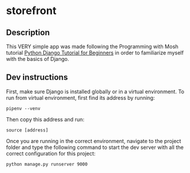 # storefront

## Description

This VERY simple app was made following the Programming with Mosh tutorial [Python Django Tutorial for Beginners](https://www.youtube.com/watch?v=rHux0gMZ3Eg) in order to familiarize myself with the basics of Django.

## Dev instructions

First, make sure Django is installed globally or in a virtual environment. To run from virtual environment, first find its address by running:

`pipenv --venv`

Then copy this address and run:

`source [address]`

Once you are running in the correct environment, navigate to the project folder and type the following command to start the dev server with all the correct configuration for this project:

`python manage.py runserver 9000`